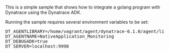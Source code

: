 This is a simple sample that shows how to integrate a golang program
with Dynatrace using the Dynatrace ADK.

Running the sample requires several environment variables to be set:

<pre>
DT_AGENTLIBRARY=/home/vagrant/agent/dynatrace-6.1.0/agent/lib64/libdtagent.so
DT_AGENTNAME=NativeApplication_Monitoring
DT_DEBUGADK=true
DT_SERVER=localhost:9998
</pre>


